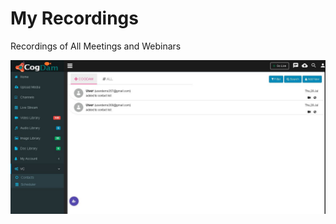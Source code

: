 # My Recordings

Recordings of All Meetings and Webinars

![](../../.gitbook/assets/image%20%28190%29.png)

